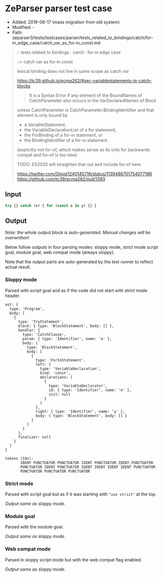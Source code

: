 # ZeParser parser test case

- Added: 2019-06-17 (mass migration from old system)
- Modified: -
- Path: zeparser3/tests/testcases/parser/tests_related_to_bindings/catch/for-in_edge_case/catch_var_as_for-in_const.md

> :: tests related to bindings : catch : for-in edge case 
>
> ::> catch var as for-in const
>
> lexical binding does not live in same scope as catch var
> 
> https://tc39.github.io/ecma262/#sec-variablestatements-in-catch-blocks
> 
> > It is a Syntax Error if any element of the BoundNames of CatchParameter also occurs in the VarDeclaredNames of Block
> 
> unless CatchParameter is CatchParameter:BindingIdentifier and that element is only bound by
> - a VariableStatement,
> - the VariableDeclarationList of a for statement,
> - the ForBinding of a for-in statement, or
> - the BindingIdentifier of a for-in statement.
> 
> (explicitly not for-of, which makes sense as its only for backwards compat and for-of is too new)
> 
> TODO: ES2020 will straighten that out and include for-of here
>
> https://twitter.com/Ghost1240145716/status/1139486701754077186
> https://github.com/tc39/ecma262/pull/1393

## Input

`````js
try {} catch (e) { for (const e in y) {} }
`````

## Output

_Note: the whole output block is auto-generated. Manual changes will be overwritten!_

Below follow outputs in four parsing modes: sloppy mode, strict mode script goal, module goal, web compat mode (always sloppy).

Note that the output parts are auto-generated by the test runner to reflect actual result.

### Sloppy mode

Parsed with script goal and as if the code did not start with strict mode header.

`````
ast: {
  type: 'Program',
  body: [
    {
      type: 'TryStatement',
      block: { type: 'BlockStatement', body: [] },
      handler: {
        type: 'CatchClause',
        param: { type: 'Identifier', name: 'e' },
        body: {
          type: 'BlockStatement',
          body: [
            {
              type: 'ForInStatement',
              left: {
                type: 'VariableDeclaration',
                kind: 'const',
                declarations: [
                  {
                    type: 'VariableDeclarator',
                    id: { type: 'Identifier', name: 'e' },
                    init: null
                  }
                ]
              },
              right: { type: 'Identifier', name: 'y' },
              body: { type: 'BlockStatement', body: [] }
            }
          ]
        }
      },
      finalizer: null
    }
  ]
}

tokens (19x):
       IDENT PUNCTUATOR PUNCTUATOR IDENT PUNCTUATOR IDENT PUNCTUATOR
       PUNCTUATOR IDENT PUNCTUATOR IDENT IDENT IDENT IDENT PUNCTUATOR
       PUNCTUATOR PUNCTUATOR PUNCTUATOR
`````

### Strict mode

Parsed with script goal but as if it was starting with `"use strict"` at the top.

_Output same as sloppy mode._

### Module goal

Parsed with the module goal.

_Output same as sloppy mode._

### Web compat mode

Parsed in sloppy script mode but with the web compat flag enabled.

_Output same as sloppy mode._
